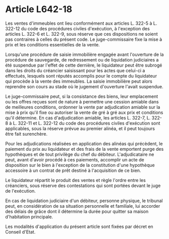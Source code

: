 # Article L642-18

Les ventes d'immeubles ont lieu conformément aux articles L. 322-5 à L. 322-12 du code des procédures civiles d'exécution, à l'exception des articles L. 322-6 et L. 322-9, sous réserve que ces dispositions ne soient pas contraires à celles du présent code. Le juge-commissaire fixe la mise à prix et les conditions essentielles de la vente.

Lorsqu'une procédure de saisie immobilière engagée avant l'ouverture de la procédure de sauvegarde, de redressement ou de liquidation judiciaires a été suspendue par l'effet de cette dernière, le liquidateur peut être subrogé dans les droits du créancier saisissant pour les actes que celui-ci a effectués, lesquels sont réputés accomplis pour le compte du liquidateur qui procède à la vente des immeubles. La saisie immobilière peut alors reprendre son cours au stade où le jugement d'ouverture l'avait suspendue.

Le juge-commissaire peut, si la consistance des biens, leur emplacement ou les offres reçues sont de nature à permettre une cession amiable dans de meilleures conditions, ordonner la vente par adjudication amiable sur la mise à prix qu'il fixe ou autoriser la vente de gré à gré aux prix et conditions qu'il détermine. En cas d'adjudication amiable, les articles L. 322-7, L. 322-8 à L. 322-11 et L. 322-12 du code des procédures civiles d'exécution sont applicables, sous la réserve prévue au premier alinéa, et il peut toujours être fait surenchère.

Pour les adjudications réalisées en application des alinéas qui précèdent, le paiement du prix au liquidateur et des frais de la vente emportent purge des hypothèques et de tout privilège du chef du débiteur. L'adjudicataire ne peut, avant d'avoir procédé à ces paiements, accomplir un acte de disposition sur le bien à l'exception de la constitution d'une hypothèque accessoire à un contrat de prêt destiné à l'acquisition de ce bien.

Le liquidateur répartit le produit des ventes et règle l'ordre entre les créanciers, sous réserve des contestations qui sont portées devant le juge de l'exécution.

En cas de liquidation judiciaire d'un débiteur, personne physique, le tribunal peut, en considération de sa situation personnelle et familiale, lui accorder des délais de grâce dont il détermine la durée pour quitter sa maison d'habitation principale.

Les modalités d'application du présent article sont fixées par décret en Conseil d'Etat.
